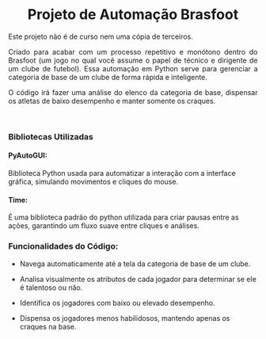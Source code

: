 <h1 align="center"> Projeto de Automação Brasfoot </h1>

<p style="text-align: justify;"> 
Este projeto não é de curso nem uma cópia de terceiros. 

<p style="text-align: justify;"> Criado para acabar com um processo repetitivo e monótono dentro do Brasfoot (um jogo no qual você assume o papel de técnico e dirigente de um clube de futebol). Essa automação em Python serve para gerenciar a categoria de base de um clube de forma rápida e inteligente. </p> 

<p style="text-align: justify;"> O código irá fazer uma análise do elenco da categoria de base, dispensar os atletas de baixo desempenho e manter somente os craques. </p>

<br/> 

 ### __Bibliotecas Utilizadas__ ### 

#### PyAutoGUI: <br/> #### 
Biblioteca Python usada para automatizar a interação com a interface gráfica, simulando movimentos e cliques do mouse.


#### Time: <br/> ####
É uma biblioteca padrão do python utilizada para criar pausas entre as ações, garantindo um fluxo suave entre cliques e análises.
<br/>

### Funcionalidades do Código: ###

* Navega automaticamente até a tela da categoria de base de um clube.

* Analisa visualmente os atributos de cada jogador para determinar se ele é talentoso ou não.

* Identifica os jogadores com baixo ou elevado desempenho. 

* Dispensa os jogadores menos habilidosos, mantendo apenas os craques na base.
